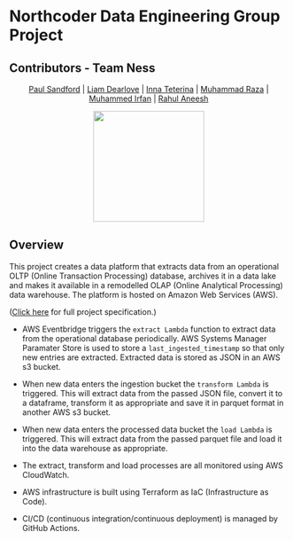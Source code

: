# Northcoder Data Engineering Group Project

## Contributors - Team Ness

<p align="center">
 <a href="https://github.com/Sandpaul">Paul Sandford</a> | <a href="https://github.com/ldearlove">Liam Dearlove</a> | <a href="https://github.com/innateterina">Inna Teterina</a> | <a href="https://github.com/muhammad7877">Muhammad Raza</a> | <a href="https://github.com/Irfan6672">Muhammed Irfan</a> | <a href="https://github.com/KiraHeichou">Rahul Aneesh</a>
 </p>
 <p align="center"><img style="margin: auto;" src="image.png" width="200">
 </p>

 ## Overview

 This project creates a data platform that extracts data from an operational OLTP (Online Transaction Processing) database, archives it in a data lake and makes it available in a remodelled OLAP (Online Analytical Processing) data warehouse. The platform is hosted on Amazon Web Services (AWS). 

 ([Click here](https://github.com/northcoders/de-project-specification) for full project specification.)

 - AWS Eventbridge triggers the `extract Lambda` function to extract data from the operational database periodically. AWS Systems Manager Paramater Store is used to store a `last_ingested_timestamp` so that only new entries are extracted. Extracted data is stored as JSON in an AWS s3 bucket.

 - When new data enters the ingestion bucket the `transform Lambda` is triggered. This will extract data from the passed JSON file, convert it to a dataframe, transform it as appropriate and save it in parquet format in another AWS s3 bucket.

 - When new data enters the processed data bucket the `load Lambda` is triggered. This will extract data from the passed parquet file and load it into the data warehouse as appropriate.

 - The extract, transform and load processes are all monitored using AWS CloudWatch.

 - AWS infrastructure is built using Terraform as IaC (Infrastructure as Code).

 - CI/CD (continuous integration/continuous deployment) is managed by GitHub Actions.